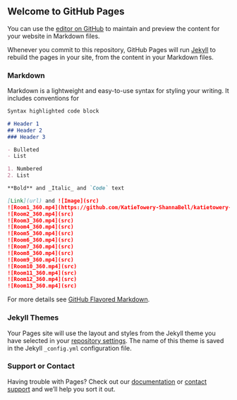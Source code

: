 ## Welcome to GitHub Pages

You can use the [editor on GitHub](https://github.com/KatieTowery-ShannaBell/katietowery-shannabell.github.io/edit/master/README.md) to maintain and preview the content for your website in Markdown files.

Whenever you commit to this repository, GitHub Pages will run [Jekyll](https://jekyllrb.com/) to rebuild the pages in your site, from the content in your Markdown files.

### Markdown

Markdown is a lightweight and easy-to-use syntax for styling your writing. It includes conventions for

```markdown
Syntax highlighted code block

# Header 1
## Header 2
### Header 3

- Bulleted
- List

1. Numbered
2. List

**Bold** and _Italic_ and `Code` text

[Link](url) and ![Image](src)
![Room1_360.mp4](https://github.com/KatieTowery-ShannaBell/katietowery-shannabell.github.io/blob/master/Room1_360.mp4.JPGsrc)
![Room2_360.mp4](src)
![Room3_360.mp4](src)
![Room4_360.mp4](src)
![Room5_360.mp4](src)
![Room6_360.mp4](src)
![Room7_360.mp4](src)
![Room8_360.mp4](src)
![Room9_360.mp4](src)
![Room10_360.mp4](src)
![Room11_360.mp4](src)
![Room12_360.mp4](src)
![Room13_360.mp4](src)
```

For more details see [GitHub Flavored Markdown](https://guides.github.com/features/mastering-markdown/).

### Jekyll Themes

Your Pages site will use the layout and styles from the Jekyll theme you have selected in your [repository settings](https://github.com/KatieTowery-ShannaBell/katietowery-shannabell.github.io/settings). The name of this theme is saved in the Jekyll `_config.yml` configuration file.

### Support or Contact

Having trouble with Pages? Check out our [documentation](https://help.github.com/categories/github-pages-basics/) or [contact support](https://github.com/contact) and we’ll help you sort it out.
